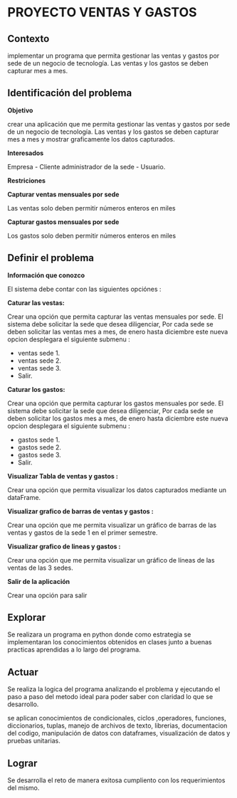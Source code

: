 # **PROYECTO VENTAS Y GASTOS**

## **Contexto**

implementar un programa que permita gestionar las ventas y gastos por sede de un negocio de tecnología. Las ventas y los gastos se deben capturar mes a mes. 

## **Identificación del problema**

**Objetivo**

crear una aplicación que me permita gestionar las ventas y
gastos por sede de un negocio de tecnología. Las ventas y los gastos se deben capturar mes a mes y mostrar graficamente los datos capturados. 

**Interesados**

Empresa - Cliente
administrador de la sede - Usuario.

**Restriciones**

**Capturar ventas mensuales por sede**

Las ventas solo deben permitir números enteros en miles 


**Capturar gastos mensuales por sede**

Los gastos solo deben permitir números enteros en miles


## **Definir el problema**

**Información que conozco**

El sistema debe contar con las siguientes opciónes :

**Caturar las vestas:**

Crear una opción que permita capturar las ventas mensuales por sede. 
El sistema debe solicitar la sede que desea diligenciar, Por cada sede se deben solicitar las ventas mes a mes, de enero hasta diciembre este nueva opcion desplegara el siguiente submenu : 

* ventas sede 1.
* ventas sede 2.
* ventas sede 3.
* Salir.

**Caturar los gastos:**

Crear una opción que permita capturar los gastos mensuales por sede. 
El sistema debe solicitar la sede que desea diligenciar, Por cada sede se deben solicitar los gastos mes a mes, de enero hasta diciembre este nueva opcion desplegara el siguiente submenu : 

* gastos sede 1.
* gastos sede 2.
* gastos sede 3.
* Salir.


**Visualizar Tabla de ventas y gastos :**

Crear una opción que permita visualizar los datos capturados mediante un dataFrame. 

**Visualizar grafico de barras de ventas y gastos :**

Crear una opción que me permita visualizar un gráfico de barras de las ventas y gastos de la sede 1 en el primer semestre. 

**Visualizar grafico de lineas y gastos :**

Crear una opción que me permita visualizar un gráfico de líneas de las ventas de las 3 sedes. 

**Salir de la aplicación**

Crear una opción para salir

## **Explorar**

Se realizara un programa en python donde como estrategia se implementaran los conocimientos obtenidos en clases junto a buenas practicas aprendidas a lo largo del programa.


## **Actuar**

Se realiza la logica del programa analizando el problema y ejecutando el paso a paso del metodo ideal para poder saber con claridad lo que se desarrollo.

se aplican conocimientos de condicionales, ciclos ,operadores, funciones, diccionarios, tuplas, manejo de archivos de texto, librerias, documentacion del codigo, manipulación de datos con dataframes, visualización de datos y pruebas unitarias.

## **Lograr**

Se desarrolla el reto de manera exitosa cumpliento con los requerimientos del mismo.
